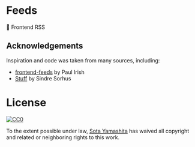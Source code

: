 # Feeds

:newspaper: Frontend RSS

## Acknowledgements

Inspiration and code was taken from many sources, including:

* [frontend-feeds](https://github.com/paulirish/frontend-feeds) by Paul Irish
* [Stuff](https://github.com/sindresorhus/stuff) by Sindre Sorhus

# License

[![CC0](http://i.creativecommons.org/p/zero/1.0/88x31.png)](http://creativecommons.org/publicdomain/zero/1.0/)

To the extent possible under law, [Sota Yamashita](http://sotayamashita.github.io/) has waived all copyright and related or neighboring rights to this work.

